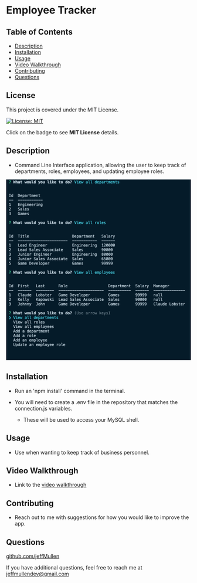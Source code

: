 # Employee Tracker

  ## Table of Contents
  * [Description](#description)
  * [Installation](#installation)
  * [Usage](#usage)
  * [Video Walkthrough](#video-walkthrough)
  * [Contributing](#contributing)
  * [Questions](#questions)

  ## License 
This project is covered under the MIT License.
    
  [![License: MIT](https://img.shields.io/badge/License-MIT-yellow.svg)](https://opensource.org/licenses/MIT)
  
  Click on the badge to see **MIT License** details.

  ## Description
  - Command Line Interface application, allowing the user to keep track of departments, roles, employees, and updating employee roles.

  ![Image of CLI application](./assets/employee-tracker.png)

  ## Installation
  - Run an 'npm install' command in the terminal.  
  
  - You will need to create a .env file in the repository that matches the connection.js variables.  
  
    * These will be used to access your MySQL shell.

  ## Usage
  - Use when wanting to keep track of business personnel.

  ## Video Walkthrough
  - Link to the [video walkthrough](https://drive.google.com/file/d/1J9UFgPdh2hIihNdMDATZkbmwm0lM8Elc/view?usp=sharing)

  ## Contributing
 -  Reach out to me with suggestions for how you would like to improve the app.

  ## Questions
  
  [github.com/jeffMullen](https://github.com/jeffMullen)

  If you have additional questions, feel free to reach me at jeffmullendev@gmail.com
